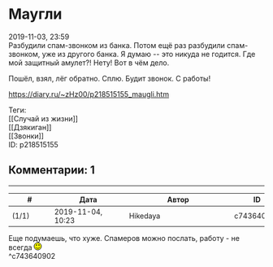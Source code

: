 Маугли
======

  
2019-11-03, 23:59  
 Разбудили спам-звонком из банка. Потом ещё раз разбудили спам-звонком, уже из другого банка. Я думаю -- это никуда не годится. Где мой защитный амулет?! Нету! Вот в чём дело.   
   
 Пошёл, взял, лёг обратно. Сплю. Будит звонок. С работы!   
  
<https://diary.ru/~zHz00/p218515155_maugli.htm>  
  
Теги:  
[[Случай из жизни]]  
[[Дзякиган]]  
[[Звонки]]  
ID: p218515155  


Комментарии: 1
--------------

  


---



|         #         |              Дата              |                     Автор                     |           ID           |
| --- | --- | --- | --- |
| (1/1) | 2019-11-04, 10:23 | Hikedaya | c743640902 |

  
 Еще подумаешь, что хуже. Спамеров можно послать, работу - не всегда ![:)](pics/3.gif)   
 ^c743640902